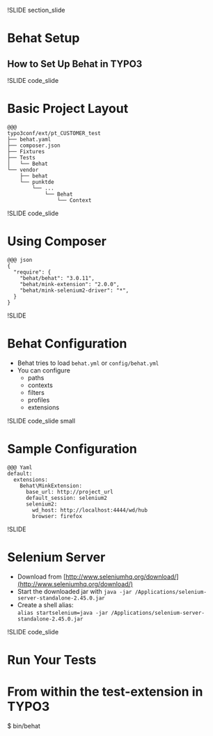 !SLIDE section_slide
# Behat Setup

## How to Set Up Behat in TYPO3



!SLIDE code_slide
# Basic Project Layout

    @@@
    typo3conf/ext/pt_CUSTOMER_test
    ├── behat.yaml
    ├── composer.json
    ├── Fixtures
    ├── Tests
    │   └── Behat
    └── vendor
        ├── behat
        └── punktde
            └── ...
                └── Behat
                    └── Context



!SLIDE code_slide
# Using Composer

    @@@ json
    {
      "require": {
        "behat/behat": "3.0.11",
        "behat/mink-extension": "2.0.0",
        "behat/mink-selenium2-driver": "*",
      }
    }



!SLIDE
# Behat Configuration

* Behat tries to load `behat.yml` or `config/behat.yml`
* You can configure
  * paths
  * contexts
  * filters
  * profiles
  * extensions


!SLIDE code_slide small
# Sample Configuration

    @@@ Yaml
    default:
      extensions:
        Behat\MinkExtension:
          base_url: http://project_url
          default_session: selenium2
          selenium2:
            wd_host: http://localhost:4444/wd/hub
            browser: firefox



!SLIDE
# Selenium Server

* Download from [http://www.seleniumhq.org/download/](http://www.seleniumhq.org/download/)
* Start the downloaded jar with `java -jar /Applications/selenium-server-standalone-2.45.0.jar`
* Create a shell alias: <br>
`alias startselenium=java -jar /Applications/selenium-server-standalone-2.45.0.jar`



!SLIDE code_slide
# Run Your Tests

# From within the test-extension in TYPO3
$ bin/behat
